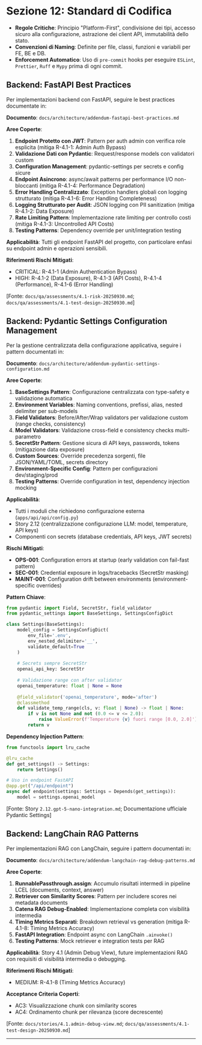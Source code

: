 # Sezione 12: Standard di Codifica

*   **Regole Critiche**: Principio "Platform-First", condivisione dei tipi, accesso sicuro alla configurazione, astrazione dei client API, immutabilità dello stato.
*   **Convenzioni di Naming**: Definite per file, classi, funzioni e variabili per FE, BE e DB.
*   **Enforcement Automatico**: Uso di `pre-commit` hooks per eseguire `ESLint`, `Prettier`, `Ruff` e `Mypy` prima di ogni commit.

## Backend: FastAPI Best Practices

Per implementazioni backend con FastAPI, seguire le best practices documentate in:

**Documento**: `docs/architecture/addendum-fastapi-best-practices.md`

**Aree Coperte**:
1. **Endpoint Protetto con JWT**: Pattern per auth admin con verifica role esplicita (mitiga R-4.1-1: Admin Auth Bypass)
2. **Validazione Dati con Pydantic**: Request/response models con validatori custom
3. **Configuration Management**: pydantic-settings per secrets e config sicure
4. **Endpoint Asincrono**: async/await patterns per performance I/O non-bloccanti (mitiga R-4.1-4: Performance Degradation)
5. **Error Handling Centralizzato**: Exception handlers globali con logging strutturato (mitiga R-4.1-6: Error Handling Completeness)
6. **Logging Strutturato per Audit**: JSON logging con PII sanitization (mitiga R-4.1-2: Data Exposure)
7. **Rate Limiting Pattern**: Implementazione rate limiting per controllo costi (mitiga R-4.1-3: Uncontrolled API Costs)
8. **Testing Patterns**: Dependency override per unit/integration testing

**Applicabilità**: Tutti gli endpoint FastAPI del progetto, con particolare enfasi su endpoint admin e operazioni sensibili.

**Riferimenti Rischi Mitigati**:
- CRITICAL: R-4.1-1 (Admin Authentication Bypass)
- HIGH: R-4.1-2 (Data Exposure), R-4.1-3 (API Costs), R-4.1-4 (Performance), R-4.1-6 (Error Handling)

[Fonte: `docs/qa/assessments/4.1-risk-20250930.md`; `docs/qa/assessments/4.1-test-design-20250930.md`]

## Backend: Pydantic Settings Configuration Management

Per la gestione centralizzata della configurazione applicativa, seguire i pattern documentati in:

**Documento**: `docs/architecture/addendum-pydantic-settings-configuration.md`

**Aree Coperte**:
1. **BaseSettings Pattern**: Configurazione centralizzata con type-safety e validazione automatica
2. **Environment Variables**: Naming conventions, prefissi, alias, nested delimiter per sub-models
3. **Field Validators**: Before/After/Wrap validators per validazione custom (range checks, consistency)
4. **Model Validators**: Validazione cross-field e consistency checks multi-parametro
5. **SecretStr Pattern**: Gestione sicura di API keys, passwords, tokens (mitigazione data exposure)
6. **Custom Sources**: Override precedenza sorgenti, file JSON/YAML/TOML, secrets directory
7. **Environment-Specific Config**: Pattern per configurazioni dev/staging/prod
8. **Testing Patterns**: Override configuration in test, dependency injection mocking

**Applicabilità**: 
- Tutti i moduli che richiedono configurazione esterna (`apps/api/api/config.py`)
- Story 2.12 (centralizzazione configurazione LLM: model, temperature, API keys)
- Componenti con secrets (database credentials, API keys, JWT secrets)

**Rischi Mitigati**:
- **OPS-001**: Configuration errors at startup (early validation con fail-fast pattern)
- **SEC-001**: Credential exposure in logs/tracebacks (SecretStr masking)
- **MAINT-001**: Configuration drift between environments (environment-specific overrides)

**Pattern Chiave**:
```python
from pydantic import Field, SecretStr, field_validator
from pydantic_settings import BaseSettings, SettingsConfigDict

class Settings(BaseSettings):
    model_config = SettingsConfigDict(
        env_file='.env',
        env_nested_delimiter='__',
        validate_default=True
    )
    
    # Secrets sempre SecretStr
    openai_api_key: SecretStr
    
    # Validazione range con after validator
    openai_temperature: float | None = None
    
    @field_validator('openai_temperature', mode='after')
    @classmethod
    def validate_temp_range(cls, v: float | None) -> float | None:
        if v is not None and not (0.0 <= v <= 2.0):
            raise ValueError(f'Temperature {v} fuori range [0.0, 2.0]')
        return v
```

**Dependency Injection Pattern**:
```python
from functools import lru_cache

@lru_cache
def get_settings() -> Settings:
    return Settings()

# Uso in endpoint FastAPI
@app.get("/api/endpoint")
async def endpoint(settings: Settings = Depends(get_settings)):
    model = settings.openai_model
```

[Fonte: Story `2.12.gpt-5-nano-integration.md`; Documentazione ufficiale Pydantic Settings]

## Backend: LangChain RAG Patterns

Per implementazioni RAG con LangChain, seguire i pattern documentati in:

**Documento**: `docs/architecture/addendum-langchain-rag-debug-patterns.md`

**Aree Coperte**:
1. **RunnablePassthrough.assign**: Accumulo risultati intermedi in pipeline LCEL (documents, context, answer)
2. **Retriever con Similarity Scores**: Pattern per includere scores nei metadata documents
3. **Catena RAG Debug-Enabled**: Implementazione completa con visibilità intermedia
4. **Timing Metrics Separati**: Breakdown retrieval vs generation (mitiga R-4.1-8: Timing Metrics Accuracy)
5. **FastAPI Integration**: Endpoint async con LangChain `.ainvoke()`
6. **Testing Patterns**: Mock retriever e integration tests per RAG

**Applicabilità**: Story 4.1 (Admin Debug View), future implementazioni RAG con requisiti di visibilità intermedia o debugging.

**Riferimenti Rischi Mitigati**:
- MEDIUM: R-4.1-8 (Timing Metrics Accuracy)

**Acceptance Criteria Coperti**:
- AC3: Visualizzazione chunk con similarity scores
- AC4: Ordinamento chunk per rilevanza (score decrescente)

[Fonte: `docs/stories/4.1.admin-debug-view.md`; `docs/qa/assessments/4.1-test-design-20250930.md`]

---


